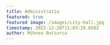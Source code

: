 ```yaml
---
title: Administratia
featured: true
featured image: /images/city-hall.jpg
timestamp: 2022-12-28T11:03:20.650Z
author: Mihnea Butiurca
---
```

